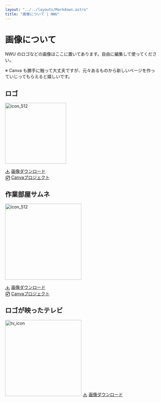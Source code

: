 ```yaml
---
layout: "../../layouts/Markdown.astro"
title: "画像について | NWU"
---
```


# 画像について

NWU のロゴなどの画像はここに置いてあります。自由に編集して使ってください。

※ Canva も勝手に触って大丈夫ですが、元々あるものから新しいページを作っていじってもらえると嬉しいです。

## ロゴ
<img src="/img/icon_512.png" alt="icon_512" width="200" height="200" />

<a href="/img/icon_512.png" download><svg xmlns="http://www.w3.org/2000/svg" width="16" height="16" viewBox="0 0 24 24" fill="none" stroke="currentColor" stroke-width="2" stroke-linecap="round" stroke-linejoin="round" style="display: inline-block; vertical-align: middle; margin-right: 4px;"><path d="M21 15v4a2 2 0 0 1-2 2H5a2 2 0 0 1-2-2v-4"></path><polyline points="7 10 12 15 17 10"></polyline><line x1="12" y1="15" x2="12" y2="3"></line></svg>画像ダウンロード</a>
<br />
<a href="https://www.canva.com/design/DAGz5_0M6jY/i2n8XedooRs5Gr66Ml50Mg/edit?utm_content=DAGz5_0M6jY&utm_campaign=designshare&utm_medium=link2&utm_source=sharebutton"><svg xmlns="http://www.w3.org/2000/svg" width="16" height="16" viewBox="0 0 24 24" fill="none" stroke="currentColor" stroke-width="2" stroke-linecap="round" stroke-linejoin="round" style="display: inline-block; vertical-align: middle; margin-right: 4px;"><path d="M4 22h16a2 2 0 0 0 2-2V4a2 2 0 0 0-2-2H8l-4 4v16z"></path><path d="M14 2v4a2 2 0 0 0 2 2h4"></path><circle cx="10" cy="13" r="2"></circle><path d="M14 17a3 3 0 0 0-4-3"></path></svg>Canvaプロジェクト</a>

## 作業部屋サムネ
<img src="/img/docs/sagyobeya.png" alt="icon_512" width="250" height="250" />

<a href="/img/docs/sagyobeya.png" download><svg xmlns="http://www.w3.org/2000/svg" width="16" height="16" viewBox="0 0 24 24" fill="none" stroke="currentColor" stroke-width="2" stroke-linecap="round" stroke-linejoin="round" style="display: inline-block; vertical-align: middle; margin-right: 4px;"><path d="M21 15v4a2 2 0 0 1-2 2H5a2 2 0 0 1-2-2v-4"></path><polyline points="7 10 12 15 17 10"></polyline><line x1="12" y1="15" x2="12" y2="3"></line></svg>画像ダウンロード</a>
<br />
<a href="https://www.canva.com/design/DAGz4qV0lrg/ExCqLEVLQwNhaIHZ1zI2Sw/edit?utm_content=DAGz4qV0lrg&utm_campaign=designshare&utm_medium=link2&utm_source=sharebutton"><svg xmlns="http://www.w3.org/2000/svg" width="16" height="16" viewBox="0 0 24 24" fill="none" stroke="currentColor" stroke-width="2" stroke-linecap="round" stroke-linejoin="round" style="display: inline-block; vertical-align: middle; margin-right: 4px;"><path d="M4 22h16a2 2 0 0 0 2-2V4a2 2 0 0 0-2-2H8l-4 4v16z"></path><path d="M14 2v4a2 2 0 0 0 2 2h4"></path><circle cx="10" cy="13" r="2"></circle><path d="M14 17a3 3 0 0 0-4-3"></path></svg>Canvaプロジェクト</a>

## ロゴが映ったテレビ
<img src="/img/docs/tv_icon.jpg" alt="tv_icon" width="250" height="250" />
<a href="/img/docs/tv_icon.jpg" download><svg xmlns="http://www.w3.org/2000/svg" width="16" height="16" viewBox="0 0 24 24" fill="none" stroke="currentColor" stroke-width="2" stroke-linecap="round" stroke-linejoin="round" style="display: inline-block; vertical-align: middle; margin-right: 4px;"><path d="M21 15v4a2 2 0 0 1-2 2H5a2 2 0 0 1-2-2v-4"></path><polyline points="7 10 12 15 17 10"></polyline><line x1="12" y1="15" x2="12" y2="3"></line></svg>画像ダウンロード</a>


